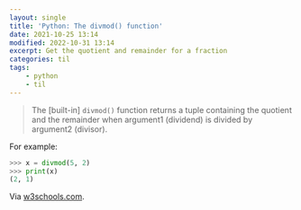 ```yaml
---
layout: single
title: 'Python: The divmod() function'
date: 2021-10-25 13:14
modified: 2022-10-31 13:14
excerpt: Get the quotient and remainder for a fraction
categories: til
tags:
    - python
    - til
---
```


> The [built-in] `divmod()` function returns a tuple containing the quotient and the remainder
> when argument1 (dividend) is divided by argument2 (divisor).

For example:

```python
>>> x = divmod(5, 2)
>>> print(x)
(2, 1)
```

Via [w3schools.com](https://www.w3schools.com/python/ref_func_divmod.asp).
